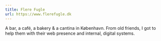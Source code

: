 ```yaml
---
title: Flere Fugle
url: https://www.flerefugle.dk
---
```


A bar, a café, a bakery & a cantina in København. From old friends, I got to help them with their web presence and internal, digital systems.
